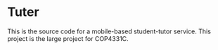 # Tuter
This is the source code for a mobile-based student-tutor service. This project is the large project for COP4331C.
